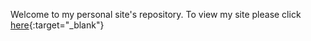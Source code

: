 Welcome to my personal site's repository. To view my site please click [here](https://bradleyrrr.github.io/){:target="\_blank"}
